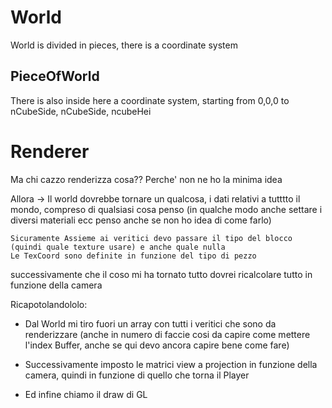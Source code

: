 # World

World is divided in pieces, there is a coordinate system

## PieceOfWorld

There is also inside here a coordinate system, starting from 0,0,0 to nCubeSide, nCubeSide, ncubeHei

# Renderer

Ma chi cazzo renderizza cosa?? Perche' non ne ho la minima idea

Allora -> Il world dovrebbe tornare un qualcosa, i dati relativi a tutttto il mondo, compreso di qualsiasi cosa penso (in qualche modo anche settare i diversi materiali ecc penso anche se non ho idea di come farlo)
    
    Sicuramente Assieme ai veritici devo passare il tipo del blocco (quindi quale texture usare) e anche quale nulla
    Le TexCoord sono definite in funzione del tipo di pezzo

successivamente che il coso mi ha tornato tutto dovrei ricalcolare tutto in funzione della camera

Ricapotolandololo:

+ Dal World mi tiro fuori un array con tutti i veritici che sono da renderizzare (anche in numero di faccie cosi da capire come mettere l'index Buffer, anche se qui devo ancora capire bene come fare)

+ Successivamente imposto le matrici view a projection in funzione della camera, quindi in funzione di quello che torna il Player

+ Ed infine chiamo il draw di GL
